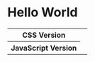 # Hello World

<table class="build-versions">
  <tr>
    <th>CSS Version</th> <td class="css-build-version"></td>
  </tr>
  <tr>
    <th>JavaScript Version</th><td class="js-build-version"></td>
  </tr>
</table>
